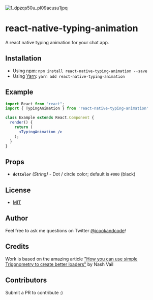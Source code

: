 ![1_dpzqs50u_pl09acusu1jpq](https://user-images.githubusercontent.com/3059371/49334754-3c9dfe00-f5ab-11e8-8885-0192552d12a1.gif)

# react-native-typing-animation
A react native typing animation for your chat app.

## Installation

* Using [npm](https://www.npmjs.com/#getting-started): `npm install react-native-typing-animation --save`
* Using [Yarn](https://yarnpkg.com/): `yarn add react-native-typing-animation`

## Example

```jsx
import React from "react";
import { TypingAnimation } from 'react-native-typing-animation'

class Example extends React.Component {
  render() {
    return (
      <TypingAnimation />
    );
  }
}
```

## Props

* **`dotColor`** _(String)_ - Dot / circle color; default is `#000` (black)

## License

* [MIT](LICENSE)


## Author

Feel free to ask me questions on Twitter [@icookandcode](https://www.twitter.com/icookandcode)!

## Credits

Work is based on the amazing article ["How you can use simple Trigonometry to create better loaders"](https://uxdesign.cc/how-you-can-use-simple-trigonometry-to-create-better-loaders-32a573577eb4) by Nash Vail

## Contributors

Submit a PR to contribute :)
